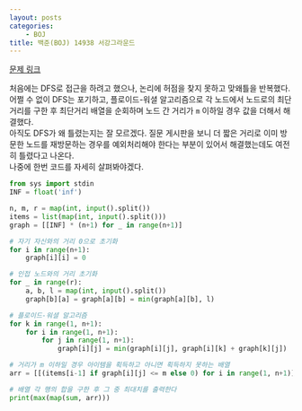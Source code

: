 ```yaml
---
layout: posts
categories:
    - BOJ
title: 백준(BOJ) 14938 서강그라운드
---
```


[문제 링크](https://www.acmicpc.net/problem/14938)

처음에는 DFS로 접근을 하려고 했으나, 논리에 허점을 찾지 못하고 맞왜틀을 반복했다.  
어쩔 수 없이 DFS는 포기하고, 플로이드-워셜 알고리즘으로 각 노드에서 노드로의 최단거리를 구한 후 최단거리 배열을 순회하며 노드 간 거리가 `m` 이하일 경우 값을 더해서 해결했다.  
아직도 DFS가 왜 틀렸는지는 잘 모르겠다. 질문 게시판을 보니 더 짧은 거리로 이미 방문한 노드를 재방문하는 경우를 예외처리해야 한다는 부분이 있어서 해결했는데도 여전히 틀렸다고 나온다.  
나중에 한번 코드를 자세히 살펴봐야겠다.

```python
from sys import stdin
INF = float('inf')

n, m, r = map(int, input().split())
items = list(map(int, input().split()))
graph = [[INF] * (n+1) for _ in range(n+1)]

# 자기 자신와의 거리 0으로 초기화
for i in range(n+1):
    graph[i][i] = 0

# 인접 노드와의 거리 초기화
for _ in range(r):
    a, b, l = map(int, input().split())
    graph[b][a] = graph[a][b] = min(graph[a][b], l)

# 플로이드-워셜 알고리즘
for k in range(1, n+1):
    for i in range(1, n+1):
        for j in range(1, n+1):
            graph[i][j] = min(graph[i][j], graph[i][k] + graph[k][j])

# 거리가 m 이하일 경우 아이템을 획득하고 아니면 획득하지 못하는 배열
arr = [[(items[i-1] if graph[i][j] <= m else 0) for i in range(1, n+1)] for j in range(1, n+1)]

# 배열 각 행의 합을 구한 후 그 중 최대치를 출력한다
print(max(map(sum, arr)))
```
